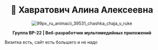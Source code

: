 <div align="center">

# 🚀 Хавратович Алина Алексеевна

![99px_ru_animacii_39531_chashka_chaja_v_ruke](https://github.com/user-attachments/assets/948ad3a8-983c-47d7-bbc0-913bca06abf7)

**Группа ВР-22 | Веб-разработчик мультимедийных приложений**
</div>
Визитка есть, сайт есть большего и не надо
